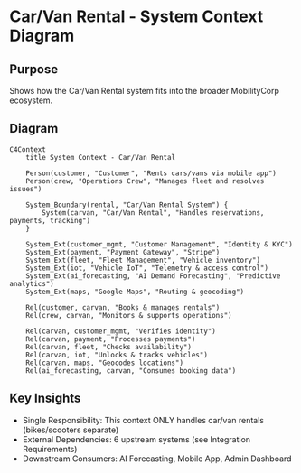 # Car/Van Rental - System Context Diagram

## Purpose
Shows how the Car/Van Rental system fits into the broader MobilityCorp ecosystem.

## Diagram
```mermaid
C4Context
    title System Context - Car/Van Rental

    Person(customer, "Customer", "Rents cars/vans via mobile app")
    Person(crew, "Operations Crew", "Manages fleet and resolves issues")
    
    System_Boundary(rental, "Car/Van Rental System") {
        System(carvan, "Car/Van Rental", "Handles reservations, payments, tracking")
    }
    
    System_Ext(customer_mgmt, "Customer Management", "Identity & KYC")
    System_Ext(payment, "Payment Gateway", "Stripe")
    System_Ext(fleet, "Fleet Management", "Vehicle inventory")
    System_Ext(iot, "Vehicle IoT", "Telemetry & access control")
    System_Ext(ai_forecasting, "AI Demand Forecasting", "Predictive analytics")
    System_Ext(maps, "Google Maps", "Routing & geocoding")
    
    Rel(customer, carvan, "Books & manages rentals")
    Rel(crew, carvan, "Monitors & supports operations")
    
    Rel(carvan, customer_mgmt, "Verifies identity")
    Rel(carvan, payment, "Processes payments")
    Rel(carvan, fleet, "Checks availability")
    Rel(carvan, iot, "Unlocks & tracks vehicles")
    Rel(carvan, maps, "Geocodes locations")
    Rel(ai_forecasting, carvan, "Consumes booking data")
```

## Key Insights
- Single Responsibility: This context ONLY handles car/van rentals (bikes/scooters separate)
- External Dependencies: 6 upstream systems (see Integration Requirements)
- Downstream Consumers: AI Forecasting, Mobile App, Admin Dashboard

